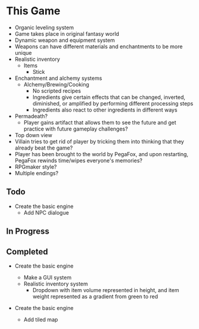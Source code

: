 
# This Game

- Organic leveling system
- Game takes place in original fantasy world
- Dynamic weapon and equipment system
- Weapons can have different materials and enchantments to be more unique
- Realistic inventory
  - Items
    - Stick
- Enchantment and alchemy systems
  - Alchemy/Brewing/Cooking
    - No scripted recipes
    - Ingredients give certain effects that can be changed, inverted, diminished, or amplified by performing different processing steps
    - Ingredients also react to other ingredients in different ways
- Permadeath?
  - Player gains artifact that allows them to see the future and get practice with future gameplay challenges?
- Top down view
- Villain tries to get rid of player by tricking them into thinking that they already beat the game?
- Player has been brought to the world by PegaFox, and upon restarting, PegaFox rewinds time/wipes everyone's memories?
- RPGmaker style?
- Multiple endings?

## Todo

- Create the basic engine
  - Add NPC dialogue

## In Progress

## Completed

- Create the basic engine
  - Make a GUI system
  - Realistic inventory system
    - Dropdown with item volume represented in height, and item weight represented as a gradient from green to red

- Create the basic engine
  - Add tiled map
